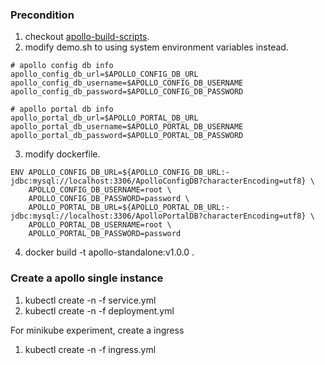 ### Precondition

1. checkout [apollo-build-scripts](https://github.com/nobodyiam/apollo-build-scripts).
2. modify demo.sh to using system environment variables instead.
  ```
  # apollo config db info
  apollo_config_db_url=$APOLLO_CONFIG_DB_URL
  apollo_config_db_username=$APOLLO_CONFIG_DB_USERNAME
  apollo_config_db_password=$APOLLO_CONFIG_DB_PASSWORD

  # apollo portal db info
  apollo_portal_db_url=$APOLLO_PORTAL_DB_URL
  apollo_portal_db_username=$APOLLO_PORTAL_DB_USERNAME
  apollo_portal_db_password=$APOLLO_PORTAL_DB_PASSWORD
  ```
3. modify dockerfile.
  ```
  ENV APOLLO_CONFIG_DB_URL=${APOLLO_CONFIG_DB_URL:-jdbc:mysql://localhost:3306/ApolloConfigDB?characterEncoding=utf8} \
      APOLLO_CONFIG_DB_USERNAME=root \
      APOLLO_CONFIG_DB_PASSWORD=password \
      APOLLO_PORTAL_DB_URL=${APOLLO_PORTAL_DB_URL:-jdbc:mysql://localhost:3306/ApolloPortalDB?characterEncoding=utf8} \
      APOLLO_PORTAL_DB_USERNAME=root \
      APOLLO_PORTAL_DB_PASSWORD=password
  ```
4. docker build -t apollo-standalone:v1.0.0 .  

### Create a apollo single instance

1. kubectl create -n <namespace> -f service.yml
2. kubectl create -n <namespace> -f deployment.yml

For minikube experiment, create a ingress

1. kubectl create -n <namespace> -f ingress.yml
